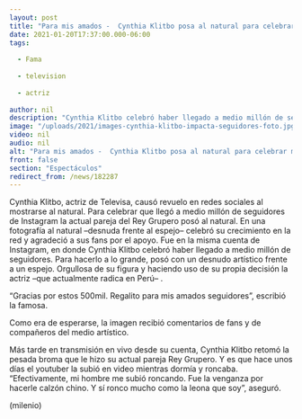 ```yaml
---
layout: post
title: "Para mis amados -  Cynthia Klitbo posa al natural para celebrar medio millón de seguidores"
date: 2021-01-20T17:37:00.000-06:00
tags:
  
  - Fama
  
  - television
  
  - actriz
  
author: nil
description: "Cynthia Klitbo celebró haber llegado a medio millón de seguidores. Para hacerlo a lo grande, posó al natural frente a un espejo. "
image: "/uploads/2021/images-cynthia-klitbo-impacta-seguidores-foto.jpg"
video: nil
audio: nil
alt: "Para mis amados -  Cynthia Klitbo posa al natural para celebrar medio millón de seguidores"
front: false
section: "Espectáculos"
redirect_from: /news/182287
---
```


Cynthia Klitbo, actriz de Televisa, causó revuelo en redes sociales al mostrarse al natural. Para celebrar que llegó a medio millón de seguidores de Instagram la actual pareja del Rey Grupero posó al natural. En una fotografía al natural –desnuda frente al espejo– celebró su crecimiento en la red y agradeció a sus fans por el apoyo. Fue en la misma cuenta de Instagram, en donde Cynthia Klitbo celebró haber llegado a medio millón de seguidores. Para hacerlo a lo grande, posó con un desnudo artístico frente a un espejo. Orgullosa de su figura y haciendo uso de su propia decisión la actriz –que actualmente radica en Perú– . 

“Gracias por estos 500mil. Regalito para mis amados seguidores”, escribió la famosa. 

Como era de esperarse, la imagen recibió comentarios de fans y de compañeros del medio artístico. 

Más tarde en transmisión en vivo desde su cuenta, Cynthia Klitbo retomó la pesada broma que le hizo su actual pareja Rey Grupero. Y es que hace unos días el youtuber la subió en video mientras dormía y roncaba. “Efectivamente, mi hombre me subió roncando. Fue la venganza por hacerle calzón chino. Y sí ronco mucho como la leona que soy”, aseguró. 

(milenio)